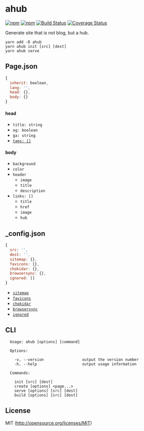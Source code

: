 # ahub

[![npm](https://img.shields.io/npm/v/ahub.svg?longCache=true&style=flat-square)](https://www.npmjs.com/package/ahub)
[![npm](https://img.shields.io/npm/dm/ahub.svg?longCache=true&style=flat-square)](https://www.npmjs.com/package/ahub)
[![Build Status](https://img.shields.io/travis/kthjm/ahub.svg?longCache=true&style=flat-square)](https://travis-ci.org/kthjm/ahub)
[![Coverage Status](https://img.shields.io/codecov/c/github/kthjm/ahub.svg?longCache=true&style=flat-square)](https://codecov.io/github/kthjm/ahub)

Generate site that is not blog, but a hub.

```shell
yarn add -D ahub
yarn ahub init [src] [dest]
yarn ahub serve
```

## Page.json
```js
{
  inherit: boolean,
  lang: '',
  head: {},
  body: {}
}
```

#### head
- `title: string`
- `og: boolean`
- `ga: string`
- [`tags: []`](https://github.com/jonschlinkert/html-tag)

#### body
- `background`
- `color`
- `header`
  - `image`
  - `title`
  - `description`
- `links: []`
  - `title`
  - `href`
  - `image`
  - `hub`

## _config.json
```js
{
  src: '',
  dest: '',
  sitemap: {},
  favicons: {},
  chokidar: {},
  browsersync: {},
  ignored: []
}
```
- [`sitemap`](https://github.com/ekalinin/sitemap.js)
- [`favicons`](https://github.com/itgalaxy/favicons)
- [`chokidar`](https://github.com/paulmillr/chokidar)
- [`browsersync`](https://browsersync.io/docs/options)
- [`ignored`](https://github.com/jergason/recursive-readdir)


## CLI
```shell
  Usage: ahub [options] [command]

  Options:

    -v, --version                 output the version number
    -h, --help                    output usage information

  Commands:

    init [src] [dest]
    create [options] <page...>
    serve [options] [src] [dest]
    build [options] [src] [dest]
```

## License
MIT (http://opensource.org/licenses/MIT)